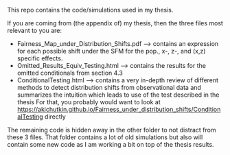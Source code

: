 This repo contains the code/simulations used in my thesis.

If you are coming from (the appendix of) my thesis, then the three files most relevant to you are:

- Fairness_Map_under_Distribution_Shifts.pdf --> contains an expression for each possible shift under the SFM for the pop., x-, z-, and (x,z) specific effects.
- Omitted_Results_Equiv_Testing.html --> contains the results for the omitted conditionals from section 4.3
- ConditionalTesting.html --> contains a very in-depth review of different methods to detect distribution shifts from observational data and summarizes the intuition which leads to use of the test described in the thesis
  For that, you probably would want to look at https://akichutkin.github.io/Fairness_under_distribution_shifts/ConditionalTesting directly

The remaining code is hidden away in the other folder to not distract from these 3 files. That folder contains a lot of old simulations but also will contain some new code as I am working a bit on top of the thesis results.
